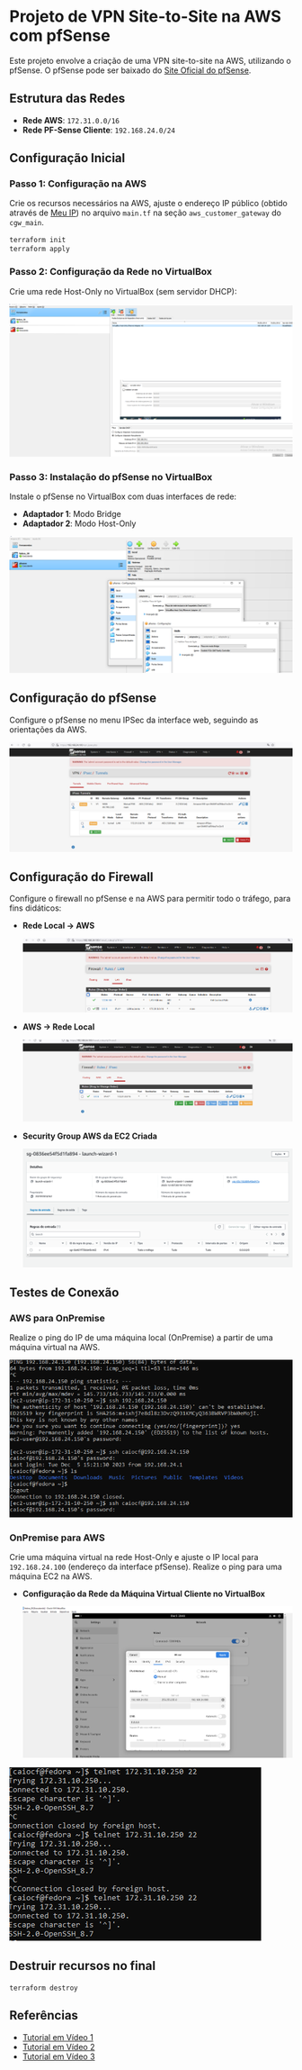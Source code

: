 # Projeto de VPN Site-to-Site na AWS com pfSense

Este projeto envolve a criação de uma VPN site-to-site na AWS, utilizando o pfSense. O pfSense pode ser baixado do [Site Oficial do pfSense](https://www.pfsense.org/download/).

## Estrutura das Redes

- **Rede AWS**: `172.31.0.0/16`
- **Rede PF-Sense Cliente**: `192.168.24.0/24`

## Configuração Inicial

### Passo 1: Configuração na AWS

Crie os recursos necessários na AWS, ajuste o endereço IP público (obtido através de [Meu IP](https://meuip.com.br/)) no arquivo `main.tf` na seção `aws_customer_gateway` do `cgw_main`.

```shell
terraform init
terraform apply
```

### Passo 2: Configuração da Rede no VirtualBox

Crie uma rede Host-Only no VirtualBox (sem servidor DHCP):

![Rede Host-Only VirtualBox](figuras%2Frede_host_only_virtualbox.PNG)

### Passo 3: Instalação do pfSense no VirtualBox

Instale o pfSense no VirtualBox com duas interfaces de rede:

- **Adaptador 1**: Modo Bridge
- **Adaptador 2**: Modo Host-Only

![Configuração do Adaptador pfSense](figuras/config_rede_adaptador_pfsense.png)

## Configuração do pfSense

Configure o pfSense no menu IPSec da interface web, seguindo as orientações da AWS.

![Configuração do Tunnel pfSense](figuras%2Fconfigura_tunnel_pfsense.png)

## Configuração do Firewall

Configure o firewall no pfSense e na AWS para permitir todo o tráfego, para fins didáticos:

- **Rede Local -> AWS**

  ![Firewall Rede Local para AWS](figuras/rule_firewall_redeLocal_to_AWS.png)

- **AWS -> Rede Local**

  ![Firewall AWS para Rede Local](figuras/rule_firewall_AWS_to_redeLocal.png)

- **Security Group AWS da EC2 Criada**

  ![Security Group AWS da EC2](figuras/aws_security_group_ec2.png)

## Testes de Conexão

### AWS para OnPremise

Realize o ping do IP de uma máquina local (OnPremise) a partir de uma máquina virtual na AWS.

![Teste AWS para OnPremise](figuras%2Faws_to_onpremisse.png)

### OnPremise para AWS

Crie uma máquina virtual na rede Host-Only e ajuste o IP local para `192.168.24.100` (endereço da interface pfSense). Realize o ping para uma máquina EC2 na AWS.

- **Configuração da Rede da Máquina Virtual Cliente no VirtualBox**

  ![Configuração da Rede da Máquina Virtual Cliente](figuras/maquina_virutal_cliente_virtuabox_config_rede.png)

![Teste OnPremise para AWS](figuras%2FonPremisse_to_AWS.png)


## Destruir recursos no final
```shell
terraform destroy
```

## Referências

- [Tutorial em Vídeo 1](https://www.youtube.com/watch?v=-C9mwejA4oA)
- [Tutorial em Vídeo 2](https://www.youtube.com/watch?v=sVACqxLZQG4)
- [Tutorial em Vídeo 3](https://www.youtube.com/watch?v=Y-Lz7mWzHpQ)
